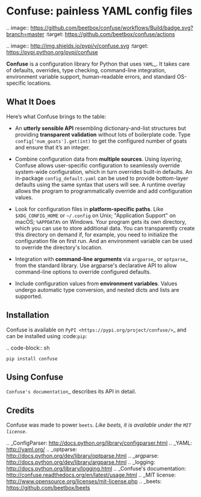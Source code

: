 Confuse: painless YAML config files
===================================

.. image:: https://github.com/beetbox/confuse/workflows/Build/badge.svg?branch=master
    :target: https://github.com/beetbox/confuse/actions

.. image:: http://img.shields.io/pypi/v/confuse.svg
    :target: https://pypi.python.org/pypi/confuse

**Confuse** is a configuration library for Python that uses `YAML`_. It takes
care of defaults, overrides, type checking, command-line integration,
environment variable support, human-readable errors, and standard OS-specific
locations.

What It Does
------------

Here’s what Confuse brings to the table:

-  An **utterly sensible API** resembling dictionary-and-list structures
   but providing **transparent validation** without lots of boilerplate
   code. Type ``config['num_goats'].get(int)`` to get the configured
   number of goats and ensure that it’s an integer.

-  Combine configuration data from **multiple sources**. Using
   *layering*, Confuse allows user-specific configuration to seamlessly
   override system-wide configuration, which in turn overrides built-in
   defaults. An in-package ``config_default.yaml`` can be used to
   provide bottom-layer defaults using the same syntax that users will
   see. A runtime overlay allows the program to programmatically
   override and add configuration values.

-  Look for configuration files in **platform-specific paths**. Like
   ``$XDG_CONFIG_HOME`` or ``~/.config`` on Unix; "Application Support" on
   macOS; ``%APPDATA%`` on Windows. Your program gets its own
   directory, which you can use to store additional data. You can
   transparently create this directory on demand if, for example, you
   need to initialize the configuration file on first run. And an
   environment variable can be used to override the directory's
   location.

-  Integration with **command-line arguments** via `argparse`_ or `optparse`_
   from the standard library. Use argparse's declarative API to allow
   command-line options to override configured defaults.

-  Include configuration values from **environment variables**. Values undergo
   automatic type conversion, and nested dicts and lists are supported.

Installation
------------

Confuse is available on `PyPI <https://pypi.org/project/confuse/>`_ and can be installed
using :code:`pip`:

.. code-block:: sh

    pip install confuse

Using Confuse
-------------

`Confuse's documentation`_ describes its API in detail.

Credits
-------

Confuse was made to power `beets`_.
Like beets, it is available under the `MIT license`_.

.. _ConfigParser: http://docs.python.org/library/configparser.html
.. _YAML: http://yaml.org/
.. _optparse: http://docs.python.org/dev/library/optparse.html
.. _argparse: http://docs.python.org/dev/library/argparse.html
.. _logging: http://docs.python.org/library/logging.html
.. _Confuse's documentation: http://confuse.readthedocs.org/en/latest/usage.html
.. _MIT license: http://www.opensource.org/licenses/mit-license.php
.. _beets: https://github.com/beetbox/beets

